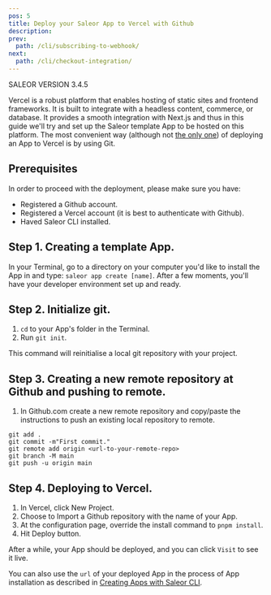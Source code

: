 ```yaml
---
pos: 5
title: Deploy your Saleor App to Vercel with Github
description:
prev:
  path: /cli/subscribing-to-webhook/
next:
  path: /cli/checkout-integration/
---
```


SALEOR VERSION
3.4.5

Vercel is a robust platform that enables hosting of static sites and frontend frameworks. It is built to integrate with a headless content, commerce, or database. It provides a smooth integration with Next.js and thus in this guide we'll try and set up the Saleor template App to be hosted on this platform.
The most convenient way (although not [the only one](https://vercel.com/docs/concepts/deployments/overview#making-deployments)) of deploying an App to Vercel is by using Git.

## Prerequisites

In order to proceed with the deployment, please make sure you have:

- Registered a Github account.
- Registered a Vercel account (it is best to authenticate with Github).
- Haved Saleor CLI installed.

## Step 1. Creating a template App.

In your Terminal, go to a directory on your computer you'd like to install the App in and type: `saleor app create [name]`. After a few moments, you'll have your developer environment set up and ready.

## Step 2. Initialize git.

1. `cd` to your App's folder in the Terminal.
2. Run `git init`.

This command will reinitialise a local git repository with your project.

## Step 3. Creating a new remote repository at Github and pushing to remote.

1. In Github.com create a new remote repository and copy/paste the instructions to push an existing local repository to remote.

```
git add .
git commit -m"First commit."
git remote add origin <url-to-your-remote-repo>
git branch -M main
git push -u origin main
```

## Step 4. Deploying to Vercel.

1. In Vercel, click New Project.
2. Choose to Import a Github repository with the name of your App.
3. At the configuration page, override the install command to `pnpm install`.
4. Hit Deploy button.

After a while, your App should be deployed, and you can click `Visit` to see it live.

You can also use the `url` of your deployed App in the process of App installation as described in [Creating Apps with Saleor CLI](#).
